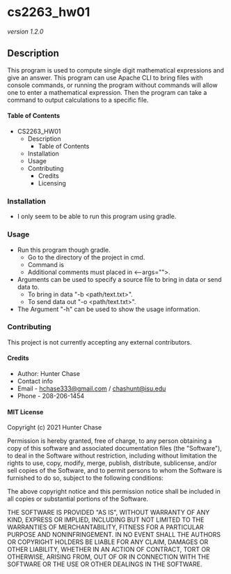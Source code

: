 # cs2263_hw01
*version 1.2.0*

## Description
This program is used to compute single digit mathematical expressions and give an answer.
This program can use Apache CLI to bring files with console commands,
or running the program without commands will allow one to enter a mathematical expression. Then the program can take a command to output calculations to a specific file.


#### Table of Contents
- CS2263_HW01
  - Description
    - Table of Contents
  - Installation
  - Usage
  - Contributing
    - Credits
    - Licensing


### Installation
- I only seem to be able to run this program using gradle.


### Usage
- Run this program though gradle.
  - Go to the directory of the project in cmd.
  - Command is <gradle run>
  - Additional comments must placed in <--args="<commands>">.
- Arguments can be used to specify a source file to bring in data or send data to.
  - To bring in data "-b <path/text.txt>".
  - To send data out "-o <path/text.txt>".
- The Argument "-h" can be used to show the usage information.


### Contributing
This project is not currently accepting any external contributors.


#### Credits
- Author: Hunter Chase
 - Contact info
  - Email - hchase333@gmail.com / chashunt@isu.edu
  - Phone - 208-206-1454


#### MIT License

Copyright (c) 2021 Hunter Chase

Permission is hereby granted, free of charge, to any person obtaining a copy
of this software and associated documentation files (the "Software"), to deal
in the Software without restriction, including without limitation the rights
to use, copy, modify, merge, publish, distribute, sublicense, and/or sell
copies of the Software, and to permit persons to whom the Software is
furnished to do so, subject to the following conditions:

The above copyright notice and this permission notice shall be included in all
copies or substantial portions of the Software.

THE SOFTWARE IS PROVIDED "AS IS", WITHOUT WARRANTY OF ANY KIND, EXPRESS OR
IMPLIED, INCLUDING BUT NOT LIMITED TO THE WARRANTIES OF MERCHANTABILITY,
FITNESS FOR A PARTICULAR PURPOSE AND NONINFRINGEMENT. IN NO EVENT SHALL THE
AUTHORS OR COPYRIGHT HOLDERS BE LIABLE FOR ANY CLAIM, DAMAGES OR OTHER
LIABILITY, WHETHER IN AN ACTION OF CONTRACT, TORT OR OTHERWISE, ARISING FROM,
OUT OF OR IN CONNECTION WITH THE SOFTWARE OR THE USE OR OTHER DEALINGS IN THE
SOFTWARE.
